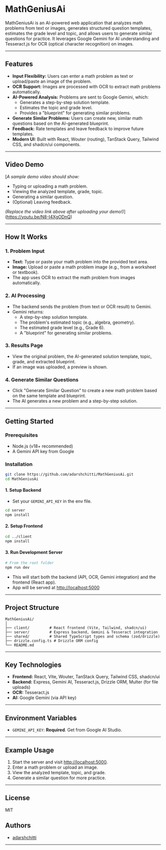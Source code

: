 # MathGeniusAi

MathGeniusAi is an AI-powered web application that analyzes math problems from text or images, generates structured question templates, estimates the grade level and topic, and allows users to generate similar questions for practice. It leverages Google Gemini for AI understanding and Tesseract.js for OCR (optical character recognition) on images.

---

## Features

- **Input Flexibility:** Users can enter a math problem as text or upload/paste an image of the problem.
- **OCR Support:** Images are processed with OCR to extract math problems automatically.
- **AI-Powered Analysis:** Problems are sent to Google Gemini, which:
    - Generates a step-by-step solution template.
    - Estimates the topic and grade level.
    - Provides a "blueprint" for generating similar problems.
- **Generate Similar Problems:** Users can create new, similar math questions based on the AI-generated blueprint.
- **Feedback:** Rate templates and leave feedback to improve future templates.
- **Modern UI:** Built with React, Wouter (routing), TanStack Query, Tailwind CSS, and shadcn/ui components.

---

## Video Demo

[*A sample demo video should show:*
- Typing or uploading a math problem.
- Viewing the analyzed template, grade, topic.
- Generating a similar question.
- (Optional) Leaving feedback.

*(Replace the video link above after uploading your demo!)*](https://youtu.be/N8-I4XgODnQ)

---

## How It Works

### 1. Problem Input

- **Text:** Type or paste your math problem into the provided text area.
- **Image:** Upload or paste a math problem image (e.g., from a worksheet or textbook).
- The app uses OCR to extract the math problem from images automatically.

### 2. AI Processing

- The backend sends the problem (from text or OCR result) to Gemini.
- Gemini returns:
    - A step-by-step solution template.
    - The problem's estimated topic (e.g., algebra, geometry).
    - The estimated grade level (e.g., Grade 6).
    - A "blueprint" for generating similar problems.

### 3. Results Page

- View the original problem, the AI-generated solution template, topic, grade, and extracted blueprint.
- If an image was uploaded, a preview is shown.

### 4. Generate Similar Questions

- Click "Generate Similar Question" to create a new math problem based on the same template and blueprint.
- The AI generates a new problem and a step-by-step solution.

---

## Getting Started

### Prerequisites

- Node.js (v18+ recommended)
- A Gemini API key from Google


### Installation

```bash
git clone https://github.com/adarshchitti/MathGeniusAi.git
cd MathGeniusAi
```

#### 1. Setup Backend

- Set your `GEMINI_API_KEY` in the env file.

```bash
cd server
npm install
```

#### 2. Setup Frontend

```bash
cd ../client
npm install
```

#### 3. Run Development Server

```bash
# From the root folder
npm run dev
```

- This will start both the backend (API, OCR, Gemini integration) and the frontend (React app).
- App will be served at [http://localhost:5000](http://localhost:5000)

---

## Project Structure

```
MathGeniusAi/
│
├── client/         # React frontend (Vite, Tailwind, shadcn/ui)
├── server/         # Express backend, Gemini & Tesseract integration
├── shared/         # Shared TypeScript types and schema (zod/drizzle)
├── drizzle.config.ts # Drizzle ORM config
└── README.md
```

---

## Key Technologies

- **Frontend:** React, Vite, Wouter, TanStack Query, Tailwind CSS, shadcn/ui
- **Backend:** Express, Gemini AI, Tesseract.js, Drizzle ORM, Multer (for file uploads)
- **OCR:** Tesseract.js
- **AI:** Google Gemini (via API key)

---

## Environment Variables

- `GEMINI_API_KEY`: **Required**. Get from Google AI Studio.

---

## Example Usage

1. Start the server and visit [http://localhost:5000](http://localhost:5000).
2. Enter a math problem or upload an image.
3. View the analyzed template, topic, and grade.
4. Generate a similar question for more practice.

---

## License

MIT


## Authors

- [adarshchitti](https://github.com/adarshchitti)

---
